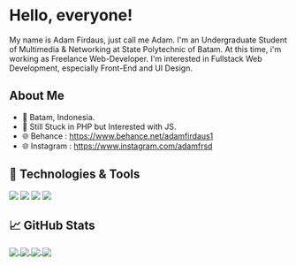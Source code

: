 <!-- More info, tips and tricks for making GitHub Profile README can be found in my article at https://towardsdatascience.com/build-a-stunning-readme-for-your-github-profile-9b80434fe5d7 -->

<!--[![Header](https://raw.githubusercontent.com/MartinHeinz/MartinHeinz/master/readme_header.png "Header")](https://martinheinz.dev/)-->

# Hello, everyone! <!--<img src="https://raw.githubusercontent.com/MartinHeinz/MartinHeinz/master/wave.gif" width="30px">-->

My name is Adam Firdaus, just call me Adam. I'm an Undergraduate Student of Multimedia & Networking at State Polytechnic of Batam. At this time, i'm working as Freelance Web-Developer. I'm interested in Fullstack Web Development, especially Front-End and UI Design.

## About Me
- 📌 Batam, Indonesia.
- 📘 Still Stuck in PHP but Interested with JS.
- 🌐 Behance : https://www.behance.net/adamfirdaus1
- 🌐 Instagram : https://www.instagram.com/adamfrsd

<!--## &#x270d; Blog & Writing

Apart from coding, I also maintain a blog - you can find my articles on my website at [martinheinz.dev](https://martinheinz.dev/) as well as on [Medium](https://medium.com/@martin.heinz) and [DEV.to](https://dev.to/martinheinz).-->

## 🔧 Technologies & Tools
![](https://img.shields.io/badge/OS-Linux-informational?style=flat&logo=linux&logoColor=white&color=2bbc8a)
![](https://img.shields.io/badge/Code-PHP-informational?style=flat&logo=python&logoColor=white&color=2bbc8a)
![](https://img.shields.io/badge/Code-JavaScript-informational?style=flat&logo=javascript&logoColor=white&color=2bbc8a)
![](https://img.shields.io/badge/Tools-MySQL-informational?style=flat&logo=postgresql&logoColor=white&color=2bbc8a)

## &#x1f4c8; GitHub Stats

<a href="https://github.com/adamfrsd-02/belajar-java">
  <img align="center" src="https://github-readme-stats.vercel.app/api/top-langs/?username=adamfrsd-02&title_color=ffffff&line_height=27&text_color=c9cacc&icon_color=2bbc8a&bg_color=1d1f21" />
</a>    

<a href="https://github.com/adamfrsd-02/batam_linux">
  <img align="center" src="https://github-readme-stats.vercel.app/api?username=adamfrsd-02&show_icons=true&line_height=27&count_private=true&title_color=ffffff&text_color=c9cacc&icon_color=2bbc8a&bg_color=1d1f21"/>
</a>

<a href="https://github.com/adamfrsd-02/bookstore-informationci">
  <img align="center" src="https://github-readme-stats.vercel.app/api/pin/?username=adamfrsd-02&repo=bookstore-informationci&title_color=ffffff&text_color=c9cacc&icon_color=2bbc8a&bg_color=1d1f21" />
</a>

<a href="https://github.com/adamfrsd-02/spa-perpus">
  <img align="center" src="https://github-readme-stats.vercel.app/api/pin/?username=adamfrsd-02&repo=spa-perpus&title_color=ffffff&text_color=c9cacc&icon_color=2bbc8a&bg_color=1d1f21" />
</a>





<!-- links to social media icons -->

<!-- icons with padding -->

[1.1]: http://i.imgur.com/tXSoThF.png (twitter icon with padding)
[2.1]: http://i.imgur.com/0o48UoR.png (github icon with padding)

<!-- icons without padding -->

[1.2]: http://i.imgur.com/wWzX9uB.png (twitter icon without padding)
[2.2]: http://i.imgur.com/9I6NRUm.png (github icon without padding)
[3.2]: https://raw.githubusercontent.com/MartinHeinz/MartinHeinz/master/linkedin-3-16.png (LinkedIn icon without padding)


<!-- links to your social media accounts -->

[1]: https://youtube.com/c/adamfrdsid
[2]: https://github.com/adamfrsd-02
[3]: https://www.instagram.com/adamfrsd/


<!-- Resources -->
<!-- Icons: https://simpleicons.org/ -->
<!-- GitHub Stats: https://github.com/anuraghazra/github-readme-stats -->
<!-- Emojis: https://emojipedia.org/emoji/ -->
<!-- HTML Emojis: https://www.fileformat.info/index.htm -->
<!-- Shields: https://shields.io/ -->
<!-- Awesome GitHub Profile README: https://github.com/abhisheknaiidu/awesome-github-profile-readme -->
